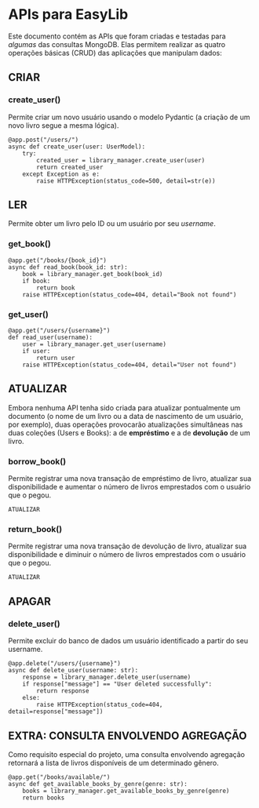 # APIs para EasyLib

Este documento contém as APIs que foram criadas e testadas para _algumas_ das consultas MongoDB. Elas permitem realizar as quatro operações básicas (CRUD) das aplicações que manipulam dados:


## CRIAR

### create_user()
Permite criar um novo usuário usando o modelo Pydantic (a criação de um novo livro segue a mesma lógica).

```
@app.post("/users/")
async def create_user(user: UserModel):
    try:
        created_user = library_manager.create_user(user)
        return created_user
    except Exception as e:
        raise HTTPException(status_code=500, detail=str(e))
```

## LER
Permite obter um livro pelo ID ou um usuário por seu _username_.

### get_book()

```
@app.get("/books/{book_id}")
async def read_book(book_id: str):
    book = library_manager.get_book(book_id)
    if book:
        return book
    raise HTTPException(status_code=404, detail="Book not found")
```

### get_user()

```
@app.get("/users/{username}")
def read_user(username):
    user = library_manager.get_user(username)
    if user:
        return user
    raise HTTPException(status_code=404, detail="User not found")
```

## ATUALIZAR
Embora nenhuma API tenha sido criada para atualizar pontualmente um documento (o nome de um livro ou a data de nascimento de um usuário, por exemplo), duas operações provocarão atualizações simultâneas nas duas coleções (Users e Books): a de **empréstimo** e a de **devolução** de um livro.

### borrow_book()
Permite registrar uma nova transação de empréstimo de livro, atualizar sua disponibilidade e aumentar o número de livros emprestados com o usuário que o pegou.

```
ATUALIZAR
```

### return_book()
Permite registrar uma nova transação de devolução de livro, atualizar sua disponibilidade e diminuir o número de livros emprestados com o usuário que o pegou.

```
ATUALIZAR
```

## APAGAR

### delete_user()
Permite excluir do banco de dados um usuário identificado a partir do seu username.

```
@app.delete("/users/{username}")
async def delete_user(username: str):
    response = library_manager.delete_user(username)
    if response["message"] == "User deleted successfully":
        return response
    else:
        raise HTTPException(status_code=404, detail=response["message"])
```

## EXTRA: CONSULTA ENVOLVENDO AGREGAÇÃO
Como requisito especial do projeto, uma consulta envolvendo agregação retornará a lista de livros disponíveis de um determinado gênero.

```
@app.get("/books/available/")
async def get_available_books_by_genre(genre: str):
    books = library_manager.get_available_books_by_genre(genre)
    return books
```
